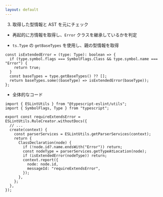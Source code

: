 ```yaml
---
layout: default
---
```


<style scoped>
.slidev-vclick-hidden {
  display: none;
}
</style>

<div class="_bullet">

3. 取得した型情報と AST を元にチェック

</div>

<div v-click="1" v-click.hide="4" class="_bullet">

- 再起的に方情報を取得し、`Error` クラスを継承しているかを判定

<div v-click="[1]" class="mt-14.5" />

<div v-click="2">

- `ts.Type` の `getBaseTypes` を使用し、親の型情報を取得

</div>

```ts{*|5|5-6}
const isExtendedError = (type: Type): boolean => {
  if (type.symbol.flags === SymbolFlags.Class && type.symbol.name === "Error") {
    return true;
  }
  const baseTypes = type.getBaseTypes() ?? [];
  return baseTypes.some((baseType) => isExtendedError(baseType));
};
```

</div>

<div v-click="4" class="_bullet">

- 全体的なコード

```ts{*}
import { ESLintUtils } from "@typescript-eslint/utils";
import { SymbolFlags, Type } from "typescript";

export const requireExtendsError = ESLintUtils.RuleCreator.withoutDocs({
  // ...
  create(context) {
    const parserServices = ESLintUtils.getParserServices(context);
    return {
      ClassDeclaration(node) {
        if (!node.id?.name.endsWith("Error")) return;
        const nodeType = parserServices.getTypeAtLocation(node);
        if (isExtendedError(nodeType)) return;
        context.report({
          node: node.id,
          messageId: "requireExtendsError",
        });
      },
    };
  },
});
```

</div>

<!-- 
続いて、型情報を辿って、定義されたクラスが`Error`を継承しているかを判定する実装を行います。

今回のルール実装では、自身の型情報のみではなく、クラスの継承元の型情報も必要となるため、再起的に親の型情報を取得し、`Error`クラスを継承しているかを判定する実装を行います。  
先ほどの`typescript`の`Type`という `interface`に、これを実現するためのメソッドがあるので、それを使用して、親の型情報を取得する実装を行います。

[click] 具体的なコードは、このようになります。
今回は`isExtendedError`という名前の関数を定義し、`Error`を継承している場合は true を返すようにしています。  
この関数では、`Type`,つまり型情報を見て、クラス名が`Error`の場合は、true を返すようにしています。

[click] また、`typescript`の`getBaseTypes`関数を使用して、親の型情報を取得し、  
[click] 再起的に`isExtendedError`関数を呼び出すようにしています。

ここまで実装できればあとは簡単で、この関数を実行し、Error を継承していない場合は、規約違反とみなすように実装します。  

[click] 全体的なコードはこちらのようになります

ここまでで、型情報を使用したカスタムリントルールの実装が完了しました。
-->